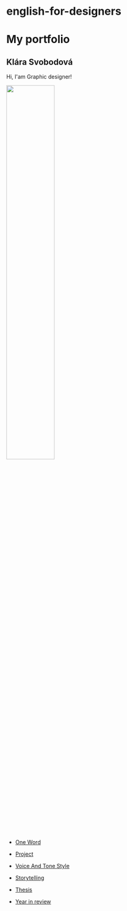 # english-for-designers

# My portfolio
## Klára Svobodová
Hi, I'am Graphic designer!

<img src="https://github.com/KlaraSvobodova/English-for-designers/assets/152971101/d1e0e856-40da-4e43-a428-501c0d070355" width=50% height=50%>


- [One Word](01-one-word/final.md)

- [Project](02-firts-impression/final.md)

- [Voice And Tone Style](04_voice_tone_style/index.md)

- [Storytelling](05_storytelling/idex.md)

- [Thesis](06_thesis/index.md)

- [Year in review](07_year_in_review/index.md)
